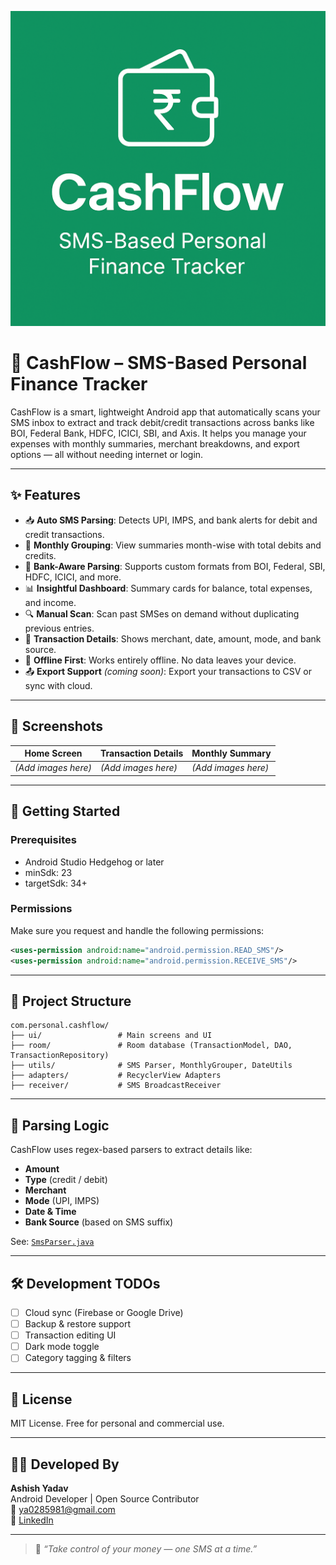 
![CashFlow Cover](CashFlow_Cover.png)

# 💸 CashFlow – SMS-Based Personal Finance Tracker

CashFlow is a smart, lightweight Android app that automatically scans your SMS inbox to extract and track debit/credit transactions across banks like BOI, Federal Bank, HDFC, ICICI, SBI, and Axis. It helps you manage your expenses with monthly summaries, merchant breakdowns, and export options — all without needing internet or login.

---

## ✨ Features

- 📥 **Auto SMS Parsing**: Detects UPI, IMPS, and bank alerts for debit and credit transactions.
- 📆 **Monthly Grouping**: View summaries month-wise with total debits and credits.
- 🏦 **Bank-Aware Parsing**: Supports custom formats from BOI, Federal, SBI, HDFC, ICICI, and more.
- 📊 **Insightful Dashboard**: Summary cards for balance, total expenses, and income.
- 🔍 **Manual Scan**: Scan past SMSes on demand without duplicating previous entries.
- 🧾 **Transaction Details**: Shows merchant, date, amount, mode, and bank source.
- 🔄 **Offline First**: Works entirely offline. No data leaves your device.
- 📤 **Export Support** *(coming soon)*: Export your transactions to CSV or sync with cloud.

---

## 📸 Screenshots

| Home Screen | Transaction Details | Monthly Summary |
|-------------|---------------------|-----------------|
| *(Add images here)* | *(Add images here)* | *(Add images here)* |

---

## 🚀 Getting Started

### Prerequisites

- Android Studio Hedgehog or later
- minSdk: 23  
- targetSdk: 34+

### Permissions

Make sure you request and handle the following permissions:

```xml
<uses-permission android:name="android.permission.READ_SMS"/>
<uses-permission android:name="android.permission.RECEIVE_SMS"/>
```

---

## 📂 Project Structure

```
com.personal.cashflow/
├── ui/                 # Main screens and UI
├── room/               # Room database (TransactionModel, DAO, TransactionRepository)
├── utils/              # SMS Parser, MonthlyGrouper, DateUtils
├── adapters/           # RecyclerView Adapters
├── receiver/           # SMS BroadcastReceiver
```

---

## 🧠 Parsing Logic

CashFlow uses regex-based parsers to extract details like:
- **Amount**
- **Type** (credit / debit)
- **Merchant**
- **Mode** (UPI, IMPS)
- **Date & Time**
- **Bank Source** (based on SMS suffix)

See: [`SmsParser.java`](app/src/main/java/com/personal/cashflow/utils/SmsParser.java)

---

## 🛠 Development TODOs

- [ ] Cloud sync (Firebase or Google Drive)
- [ ] Backup & restore support
- [ ] Transaction editing UI
- [ ] Dark mode toggle
- [ ] Category tagging & filters

---

## 📜 License

MIT License. Free for personal and commercial use.

---

## 👨‍💻 Developed By

**Ashish Yadav**  
Android Developer | Open Source Contributor  
📧 ya0285981@gmail.com  
📱 [LinkedIn](https://linkedin.com/in/ashish8381)

---

> 💬 _“Take control of your money — one SMS at a time.”_
